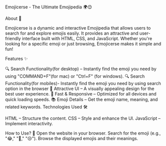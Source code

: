 Emojicerse - The Ultimate Emojipedia 🌍😊

About 📖

Emojicerse is a dynamic and interactive Emojipedia that allows users to search for and explore emojis easily. It provides an attractive and user-friendly interface built with HTML, CSS, and JavaScript. Whether you're looking for a specific emoji or just browsing, Emojicerse makes it simple and fun!

Features ✨

🔍 Search Functionality(for desktop) – Instantly find the emoji you need by using "COMMAND+F"(for mac) or "Ctrl+F" (for windows).
🔍 Search Functionality(for mobiles)-  Instantly find the emoji you need by using search option in the browser
🎨 Attractive UI – A visually appealing design for the best user experience.
🚀 Fast & Responsive – Optimized for all devices and quick loading speeds.
📚 Emoji Details – Get the emoji name, meaning, and related keywords.
Technologies Used 🛠️

HTML – Structure the content.
CSS – Style and enhance the UI.
JavaScript – Implement interactivity.

How to Use? 🤔
Open the website in your browser.
Search for the emoji (e.g., "😂," "🤞," "😒").
Browse the displayed emojis and their meanings.
